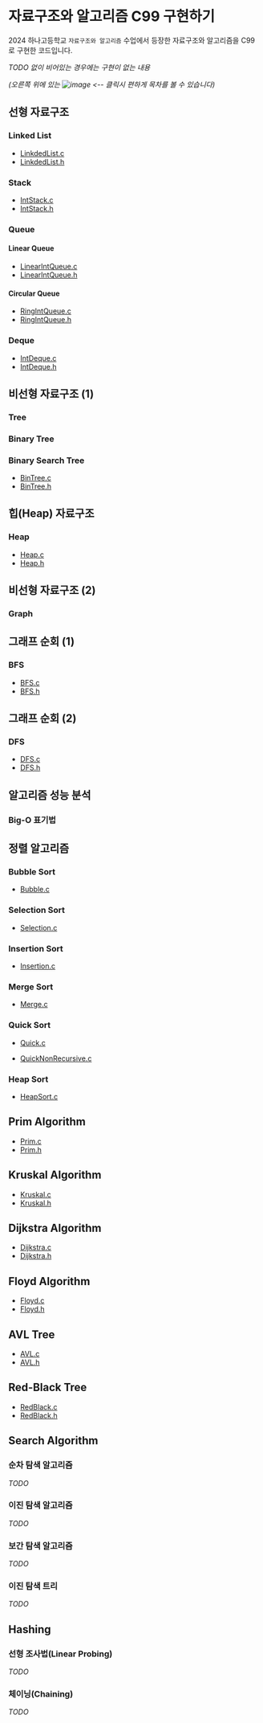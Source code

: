 # 자료구조와 알고리즘 C99 구현하기

2024 하나고등학교 `자료구조와 알고리즘` 수업에서 등장한 자료구조와 알고리즘을 C99로 구현한 코드입니다.

*TODO 없이 비어있는 경우에는 구현이 없는 내용*


*(오른쪽 위에 있는 ![image](https://github.com/user-attachments/assets/68d2c103-0d67-473d-9dbd-7129e565fc38) <-- 클릭시 편하게 목차를 볼 수 있습니다)*


## 선형 자료구조

### Linked List

- [LinkdedList.c](https://github.com/BetaTester772/has-data-structure-and-algorithm-c99/blob/master/LinkdedList.c)
- [LinkdedList.h](https://github.com/BetaTester772/has-data-structure-and-algorithm-c99/blob/master/LinkdedList.h)

### Stack

- [IntStack.c](https://github.com/BetaTester772/has-data-structure-and-algorithm-c99/blob/master/IntStack.c)
- [IntStack.h](https://github.com/BetaTester772/has-data-structure-and-algorithm-c99/blob/master/IntStack.h)

### Queue

#### Linear Queue

- [LinearIntQueue.c](https://github.com/BetaTester772/has-data-structure-and-algorithm-c99/blob/master/LinearIntQueue.c)
- [LinearIntQueue.h](https://github.com/BetaTester772/has-data-structure-and-algorithm-c99/blob/master/LinearIntQueue.h)

#### Circular Queue

- [RingIntQueue.c](https://github.com/BetaTester772/has-data-structure-and-algorithm-c99/blob/master/RingIntQueue.c)
- [RingIntQueue.h](https://github.com/BetaTester772/has-data-structure-and-algorithm-c99/blob/master/RingIntQueue.h)

### Deque

- [IntDeque.c](https://github.com/BetaTester772/has-data-structure-and-algorithm-c99/blob/master/IntDeque.c)
- [IntDeque.h](https://github.com/BetaTester772/has-data-structure-and-algorithm-c99/blob/master/IntDeque.h)

## 비선형 자료구조 (1)

### Tree

### Binary Tree

### Binary Search Tree

- [BinTree.c](https://github.com/BetaTester772/has-data-structure-and-algorithm-c99/blob/master/BinTree.c)
- [BinTree.h](https://github.com/BetaTester772/has-data-structure-and-algorithm-c99/blob/master/BinTree.h)

## 힙(Heap) 자료구조

### Heap

- [Heap.c](https://github.com/BetaTester772/has-data-structure-and-algorithm-c99/blob/master/Heap.c)
- [Heap.h](https://github.com/BetaTester772/has-data-structure-and-algorithm-c99/blob/master/Heap.h)

## 비선형 자료구조 (2)

### Graph

## 그래프 순회 (1)

### BFS

- [BFS.c](https://github.com/BetaTester772/has-data-structure-and-algorithm-c99/blob/master/BFS.c)
- [BFS.h](https://github.com/BetaTester772/has-data-structure-and-algorithm-c99/blob/master/BFS.h)

## 그래프 순회 (2)

### DFS

- [DFS.c](https://github.com/BetaTester772/has-data-structure-and-algorithm-c99/blob/master/DFS.c)
- [DFS.h](https://github.com/BetaTester772/has-data-structure-and-algorithm-c99/blob/master/DFS.h)

## 알고리즘 성능 분석

### Big-O 표기법

## 정렬 알고리즘

### Bubble Sort

- [Bubble.c](https://github.com/BetaTester772/has-data-structure-and-algorithm-c99/blob/master/Bubble.c)

### Selection Sort

- [Selection.c](https://github.com/BetaTester772/has-data-structure-and-algorithm-c99/blob/master/Selection.c)

### Insertion Sort

- [Insertion.c](https://github.com/BetaTester772/has-data-structure-and-algorithm-c99/blob/master/Insertion.c)

### Merge Sort

- [Merge.c](https://github.com/BetaTester772/has-data-structure-and-algorithm-c99/blob/master/Merge.c)

### Quick Sort

- [Quick.c](https://github.com/BetaTester772/has-data-structure-and-algorithm-c99/blob/master/Quick.c)


- [QuickNonRecursive.c](https://github.com/BetaTester772/has-data-structure-and-algorithm-c99/blob/master/QuickNonRecursive.c)

### Heap Sort

- [HeapSort.c](https://github.com/BetaTester772/has-data-structure-and-algorithm-c99/blob/master/HeapSort.c)

## Prim Algorithm

- [Prim.c](https://github.com/BetaTester772/has-data-structure-and-algorithm-c99/blob/master/Prim.c)
- [Prim.h](https://github.com/BetaTester772/has-data-structure-and-algorithm-c99/blob/master/Prim.h)

## Kruskal Algorithm

- [Kruskal.c](https://github.com/BetaTester772/has-data-structure-and-algorithm-c99/blob/master/Kruskal.c)
- [Kruskal.h](https://github.com/BetaTester772/has-data-structure-and-algorithm-c99/blob/master/Kruskal.h)

## Dijkstra Algorithm

- [Dijkstra.c](https://github.com/BetaTester772/has-data-structure-and-algorithm-c99/blob/master/Dijkstra.c)
- [Dijkstra.h](https://github.com/BetaTester772/has-data-structure-and-algorithm-c99/blob/master/Dijkstra.h)

## Floyd Algorithm

- [Floyd.c](https://github.com/BetaTester772/has-data-structure-and-algorithm-c99/blob/master/Floyd.c)
- [Floyd.h](https://github.com/BetaTester772/has-data-structure-and-algorithm-c99/blob/master/Floyd.h)

## AVL Tree

- [AVL.c](https://github.com/BetaTester772/has-data-structure-and-algorithm-c99/blob/master/AVL.c)
- [AVL.h](https://github.com/BetaTester772/has-data-structure-and-algorithm-c99/blob/master/AVL.h)

## Red-Black Tree

- [RedBlack.c](https://github.com/BetaTester772/has-data-structure-and-algorithm-c99/blob/master/RedBlack.c)
- [RedBlack.h](https://github.com/BetaTester772/has-data-structure-and-algorithm-c99/blob/master/RedBlack.h)

## Search Algorithm

### 순차 탐색 알고리즘

*TODO*

### 이진 탐색 알고리즘

*TODO*

### 보간 탐색 알고리즘

*TODO*

### 이진 탐색 트리

*TODO*

## Hashing

### 선형 조사법(Linear Probing)

*TODO*

### 체이닝(Chaining)

*TODO*
